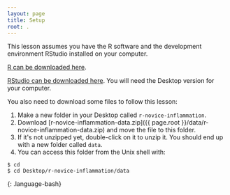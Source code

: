 ```yaml
---
layout: page
title: Setup
root: .
---
```


This lesson assumes you have the R software and the development environment
RStudio installed on your computer.

[R can be downloaded here](https://cran.r-project.org/mirrors.html).

[RStudio can be downloaded here](https://www.rstudio.com/products/rstudio/download/).
You will need the Desktop version for your computer.

You also need to download some files to follow this lesson:

1. Make a new folder in your Desktop called `r-novice-inflammation`.
2. Download [r-novice-inflammation-data.zip]({{ page.root }}/data/r-novice-inflammation-data.zip)
   and move the file to this folder.
3. If it's not unzipped yet, double-click on it to unzip it. You should end up
   with a new folder called `data`.
4. You can access this folder from the Unix shell with:

~~~
$ cd
$ cd Desktop/r-novice-inflammation/data
~~~
{: .language-bash}
